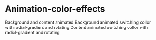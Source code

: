 # Animation-color-effects
Background and content animated
Background animated switching collor with radial-gradient and rotating
Content animated switching collor with radial-gradient and rotating
